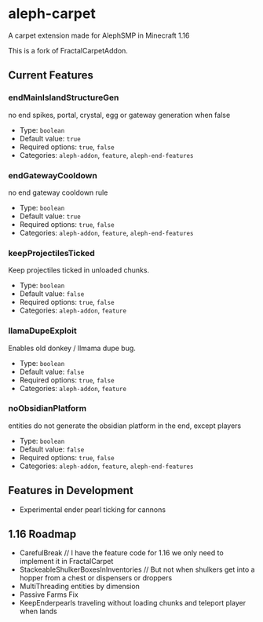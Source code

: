 # aleph-carpet
A carpet extension made for AlephSMP in Minecraft 1.16

This is a fork of FractalCarpetAddon.
## Current Features
### endMainIslandStructureGen
no end spikes, portal, crystal, egg or gateway generation when false
* Type: `boolean`
* Default value: `true`
* Required options: `true`, `false`
* Categories: `aleph-addon`, `feature`, `aleph-end-features`
### endGatewayCooldown
no end gateway cooldown rule
* Type: `boolean`
* Default value: `true`
* Required options: `true`, `false`
* Categories: `aleph-addon`, `feature`, `aleph-end-features`
### keepProjectilesTicked
Keep projectiles ticked in unloaded chunks.
* Type: `boolean`
* Default value: `false`
* Required options: `true`, `false`
* Categories: `aleph-addon`, `feature`
### llamaDupeExploit
Enables old donkey / llmama dupe bug.
* Type: `boolean`
* Default value: `false`
* Required options: `true`, `false`
* Categories: `aleph-addon`, `feature`
### noObsidianPlatform
entities do not generate the obsidian platform in the end, except players
* Type: `boolean`
* Default value: `false`
* Required options: `true`, `false`
* Categories: `aleph-addon`, `feature`, `aleph-end-features`
## Features in Development
- Experimental ender pearl ticking for cannons
## 1.16 Roadmap
-   CarefulBreak // I have the feature code for 1.16 we only need to implement it in FractalCarpet
-   StackeableShulkerBoxesInInventories // But not when shulkers get into a hopper from a chest or dispensers or droppers
-   MultiThreading entities by dimension
-   Passive Farms Fix
-   KeepEnderpearls traveling without loading chunks and teleport player when lands
